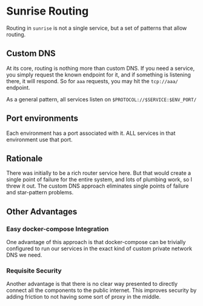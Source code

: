 # Sunrise Routing

Routing in `sunrise` is not a single service, but a set of patterns that allow routing. 

## Custom DNS

At its core, routing is nothing more than custom DNS. If you need a service, you simply request the known endpoint for it, and if something is listening there, it will respond. So for `aaa` requests, you may hit the `tcp://aaa/` endpoint.

As a general pattern, all services listen on `$PROTOCOL://$SERVICE:$ENV_PORT/`

## Port environments

Each environment has a port associated with it. ALL services in that environment use that port.

## Rationale

There was initially to be a rich router service here. But that would create a single point of failure for the entire system, and lots of plumbing work, so I threw it out. The custom DNS approach eliminates single points of failure and star-pattern problems.

## Other Advantages

### Easy docker-compose Integration

One advantage of this approach is that docker-compose can be trivially configured to run our services in the exact kind of custom private network DNS we need.

### Requisite Security

Another advantage is that there is no clear way presented to directly connect all the components to the public internet. This improves security by adding friction to not having some sort of proxy in the middle.
